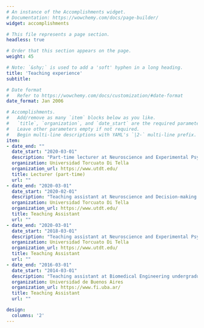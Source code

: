 ```yaml
---
# An instance of the Accomplishments widget.
# Documentation: https://wowchemy.com/docs/page-builder/
widget: accomplishments

# This file represents a page section.
headless: true

# Order that this section appears on the page.
weight: 45

# Note: `&shy;` is used to add a 'soft' hyphen in a long heading.
title: 'Teaching experience'
subtitle:

# Date format
#   Refer to https://wowchemy.com/docs/customization/#date-format
date_format: Jan 2006

# Accomplishments.
#   Add/remove as many `item` blocks below as you like.
#   `title`, `organization`, and `date_start` are the required parameters.
#   Leave other parameters empty if not required.
#   Begin multi-line descriptions with YAML's `|2-` multi-line prefix.
item:
- date_end: ""
  date_start: "2020-03-01"
  description: "Part-time lecturer at Neuroscience and Experimental Psychology undergraduate course."
  organization: Universidad Torcuato Di Tella
  organization_url: https://www.utdt.edu/
  title: Lecturer (part-time)
  url: ""
- date_end: "2020-03-01"
  date_start: "2020-02-01"
  description: "Teaching assistant at Neuroscience and Decision-making graduate course."
  organization: Universidad Torcuato Di Tella
  organization_url: https://www.utdt.edu/
  title: Teaching Assistant
  url: ""
- date_end: "2020-03-01"
  date_start: "2018-03-01"
  description: "Teaching assistant at Neuroscience and Experimental Psychology undergraduate course."
  organization: Universidad Torcuato Di Tella
  organization_url: https://www.utdt.edu/
  title: Teaching Assistant
  url: ""
- date_end: "2016-03-01"
  date_start: "2014-03-01"
  description: "Teaching assistant at Biomedical Engineering undergraduate course."
  organization: Universidad de Buenos Aires
  organization_url: https://www.fi.uba.ar/
  title: Teaching Assistant
  url: ""

design:
  columns: '2' 
---
```

